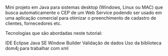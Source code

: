 Mini projeto em Java para sistemas desktop (Windows, Linux ou MAC) que busca automaticamente o 
CEP de um Web Service podendo ser usado em uma aplicação comercial para otimizar o 
preenchimento de cadastro de clientes, fornecedores etc.

Tecnologias que são abordadas neste tutorial:

IDE Eclipse
Java SE
Window Builder
Validação de dados
Uso da biblioteca dom4j para trabalhar com xml
